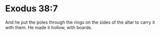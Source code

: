 # Exodus 38:7

And he put the poles through the rings on the sides of the altar to carry it with them. He made it hollow, with boards.
